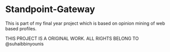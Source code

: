 # Standpoint-Gateway
This is part of my final year project which is based on opinion mining of web based profiles.

THIS PROJECT IS A ORIGINAL WORK.
ALL RIGHTS BELONG TO @suhaibbinyounis

